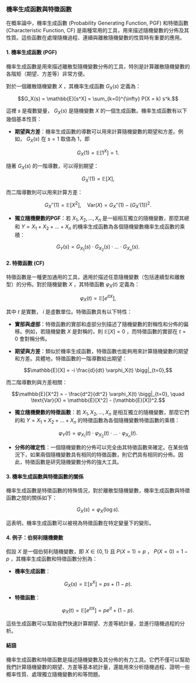 ### 機率生成函數與特徵函數

在概率論中，機率生成函數 (Probability Generating Function, PGF) 和特徵函數 (Characteristic Function, CF) 是兩種常用的工具，用來描述隨機變數的分佈及其性質。這些函數在處理隨機過程、連續與離散隨機變數的性質時有重要的應用。

#### 1. 機率生成函數 (PGF)

機率生成函數是用來描述離散型隨機變數分佈的工具，特別是計算離散隨機變數的各階矩（期望、方差等）非常方便。

對於一個離散隨機變數  $`X`$ ，其機率生成函數  $`G_X(s)`$  定義為：

```math
G_X(s) = \mathbb{E}[s^X] = \sum_{k=0}^{\infty} P(X = k) s^k.
```

這裡  $`s`$  是複數變量， $`G_X(s)`$  是隨機變數  $`X`$  的一個生成函數。機率生成函數有以下幾個基本性質：

- **期望與方差**：機率生成函數的導數可以用來計算隨機變數的期望和方差。例如， $`G_X(s)`$  在  $`s = 1`$  取值為 1，即
  
```math
G_X(1) = \mathbb{E}[1^X] = 1.
```

  隨著  $`G_X(s)`$  的一階導數，可以得到期望：
  
```math
G_X'(1) = \mathbb{E}[X],
```

  而二階導數則可以用來計算方差：
  
```math
G_X''(1) = \mathbb{E}[X^2], \quad \text{Var}(X) = G_X''(1) - (G_X'(1))^2.
```


- **獨立隨機變數的PGF**：若  $`X_1, X_2, \dots, X_n`$  是一組相互獨立的隨機變數，那麼其總和  $`Y = X_1 + X_2 + \dots + X_n`$  的機率生成函數為各個隨機變數機率生成函數的乘積：
  
```math
G_Y(s) = G_{X_1}(s) \cdot G_{X_2}(s) \cdot \dots \cdot G_{X_n}(s).
```


#### 2. 特徵函數 (CF)

特徵函數是一種更加通用的工具，適用於描述任意隨機變數（包括連續型和離散型）的分佈。對於隨機變數  $`X`$ ，其特徵函數  $`\varphi_X(t)`$  定義為：

```math
\varphi_X(t) = \mathbb{E}[e^{itX}],
```

其中  $`t`$  是實數， $`i`$  是虛數單位。特徵函數具有以下特性：

- **實部與虛部**：特徵函數的實部和虛部分別描述了隨機變數的對稱性和分佈的偏移。例如，若隨機變數  $`X`$  是對稱的，則  $`\mathbb{E}[X] = 0`$ ，而特徵函數的實部在  $`t = 0`$  會對稱分佈。

- **期望與方差**：類似於機率生成函數，特徵函數也能夠用來計算隨機變數的期望和方差。具體地，特徵函數的一階導數給出期望：
  
```math
\mathbb{E}[X] = -i \frac{d}{dt} \varphi_X(t) \bigg|_{t=0},
```

  而二階導數則與方差相關：
  
```math
\mathbb{E}[X^2] = - \frac{d^2}{dt^2} \varphi_X(t) \bigg|_{t=0}, \quad \text{Var}(X) = \mathbb{E}[X^2] - (\mathbb{E}[X])^2.
```


- **獨立隨機變數的特徵函數**：若  $`X_1, X_2, \dots, X_n`$  是相互獨立的隨機變數，那麼它們的和  $`Y = X_1 + X_2 + \dots + X_n`$  的特徵函數為各個隨機變數特徵函數的乘積：
  
```math
\varphi_Y(t) = \varphi_{X_1}(t) \cdot \varphi_{X_2}(t) \cdot \dots \cdot \varphi_{X_n}(t).
```


- **分佈的確定性**：一個隨機變數的分佈可以完全由其特徵函數來確定。在某些情況下，如果兩個隨機變數具有相同的特徵函數，則它們具有相同的分佈。因此，特徵函數是研究隨機變數分佈的強大工具。

#### 3. 機率生成函數與特徵函數的關係

機率生成函數是特徵函數的特殊情況，對於離散型隨機變數，機率生成函數與特徵函數之間的關係如下：

```math
G_X(s) = \varphi_X(\log s).
```

這表明，機率生成函數可以被視為特徵函數在特定變量下的變形。

#### 4. 例子：伯努利隨機變數

假設  $`X`$  是一個伯努利隨機變數，即  $`X \in \{0, 1\}`$  且  $`P(X = 1) = p`$ ， $`P(X = 0) = 1 - p`$ ，其機率生成函數和特徵函數分別為：

- **機率生成函數**：
  
```math
G_X(s) = \mathbb{E}[s^X] = p s + (1 - p).
```


- **特徵函數**：
  
```math
\varphi_X(t) = \mathbb{E}[e^{itX}] = p e^{it} + (1 - p).
```


這些生成函數可以幫助我們快速計算期望、方差等統計量，並進行隨機過程的分析。

#### 結語

機率生成函數和特徵函數是描述隨機變數及其分佈的有力工具。它們不僅可以幫助我們計算隨機變數的期望、方差等基本統計量，還能用來分析隨機過程、證明一些概率性質、處理獨立隨機變數的和等問題。